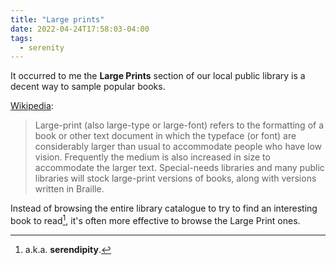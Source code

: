 ```yaml
---
title: "Large prints"
date: 2022-04-24T17:58:03-04:00
tags:
  - serenity
---
```


It occurred to me the **Large Prints** section of our local public library is a decent way to sample popular books.


[Wikipedia](https://en.m.wikipedia.org/wiki/Large-print):

> Large-print (also large-type or large-font) refers to the formatting of a book or other text document in which the typeface (or font) are considerably larger than usual to accommodate people who have low vision. Frequently the medium is also increased in size to accommodate the larger text. Special-needs libraries and many public libraries will stock large-print versions of books, along with versions written in Braille.

Instead of browsing the entire library catalogue to try to find an interesting book to read[^1], it's often more effective to browse the Large Print ones.


[^1]: a.k.a. **serendipity**.
